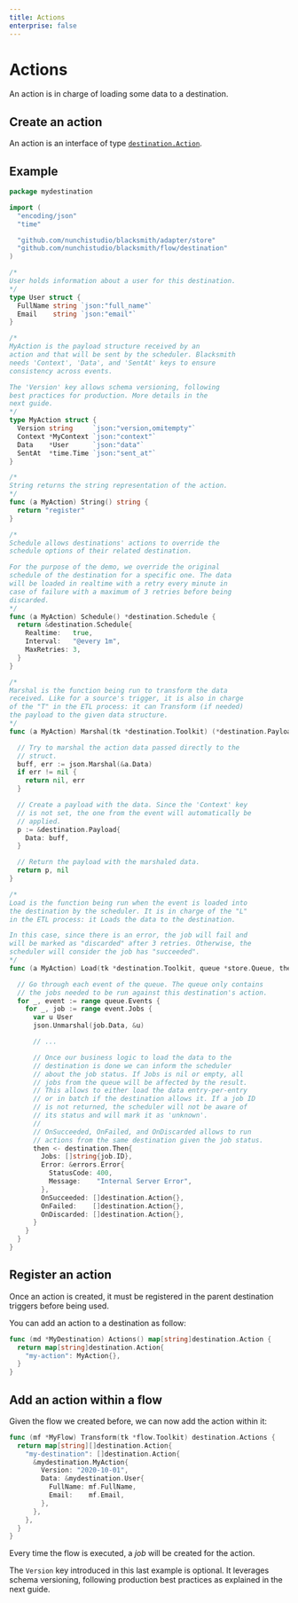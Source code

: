 ```yaml
---
title: Actions
enterprise: false
---
```


# Actions

An action is in charge of loading some data to a destination.

## Create an action

An action is an interface of type
[`destination.Action`](https://pkg.go.dev/github.com/nunchistudio/blacksmith/flow/destination?tab=doc#Action).

## Example

```go
package mydestination

import (
  "encoding/json"
  "time"

  "github.com/nunchistudio/blacksmith/adapter/store"
  "github.com/nunchistudio/blacksmith/flow/destination"
)

/*
User holds information about a user for this destination.
*/
type User struct {
  FullName string `json:"full_name"`
  Email    string `json:"email"`
}

/*
MyAction is the payload structure received by an
action and that will be sent by the scheduler. Blacksmith
needs 'Context', 'Data', and 'SentAt' keys to ensure
consistency across events.

The 'Version' key allows schema versioning, following
best practices for production. More details in the
next guide.
*/
type MyAction struct {
  Version string     `json:"version,omitempty"`
  Context *MyContext `json:"context"`
  Data    *User      `json:"data"`
  SentAt  *time.Time `json:"sent_at"`
}

/*
String returns the string representation of the action.
*/
func (a MyAction) String() string {
  return "register"
}

/*
Schedule allows destinations' actions to override the
schedule options of their related destination.

For the purpose of the demo, we override the original
schedule of the destination for a specific one. The data
will be loaded in realtime with a retry every minute in
case of failure with a maximum of 3 retries before being
discarded.
*/
func (a MyAction) Schedule() *destination.Schedule {
  return &destination.Schedule{
    Realtime:   true,
    Interval:   "@every 1m",
    MaxRetries: 3,
  }
}

/*
Marshal is the function being run to transform the data
received. Like for a source's trigger, it is also in charge
of the "T" in the ETL process: it can Transform (if needed)
the payload to the given data structure.
*/
func (a MyAction) Marshal(tk *destination.Toolkit) (*destination.Payload, error) {

  // Try to marshal the action data passed directly to the
  // struct.
  buff, err := json.Marshal(&a.Data)
  if err != nil {
    return nil, err
  }

  // Create a payload with the data. Since the 'Context' key
  // is not set, the one from the event will automatically be
  // applied.
  p := &destination.Payload{
    Data: buff,
  }

  // Return the payload with the marshaled data.
  return p, nil
}

/*
Load is the function being run when the event is loaded into
the destination by the scheduler. It is in charge of the "L"
in the ETL process: it Loads the data to the destination.

In this case, since there is an error, the job will fail and
will be marked as "discarded" after 3 retries. Otherwise, the
scheduler will consider the job has "succeeded".
*/
func (a MyAction) Load(tk *destination.Toolkit, queue *store.Queue, then chan<- destination.Then) {

  // Go through each event of the queue. The queue only contains
  // the jobs needed to be run against this destination's action.
  for _, event := range queue.Events {
    for _, job := range event.Jobs {
      var u User
      json.Unmarshal(job.Data, &u)

      // ...

      // Once our business logic to load the data to the
      // destination is done we can inform the scheduler
      // about the job status. If Jobs is nil or empty, all
      // jobs from the queue will be affected by the result.
      // This allows to either load the data entry-per-entry
      // or in batch if the destination allows it. If a job ID
      // is not returned, the scheduler will not be aware of
      // its status and will mark it as 'unknown'.
      //
      // OnSucceeded, OnFailed, and OnDiscarded allows to run
      // actions from the same destination given the job status.
      then <- destination.Then{
        Jobs: []string{job.ID},
        Error: &errors.Error{
          StatusCode: 400,
          Message:    "Internal Server Error",
        },
        OnSucceeded: []destination.Action{},
        OnFailed:    []destination.Action{},
        OnDiscarded: []destination.Action{},
      }
    }
  }
}
```

## Register an action

Once an action is created, it must be registered in the parent destination triggers
before being used.

You can add an action to a destination as follow:
```go
func (md *MyDestination) Actions() map[string]destination.Action {
  return map[string]destination.Action{
    "my-action": MyAction{},
  }
}
```

## Add an action within a flow

Given the flow we created before, we can now add the action within it:
```go
func (mf *MyFlow) Transform(tk *flow.Toolkit) destination.Actions {
  return map[string][]destination.Action{
    "my-destination": []destination.Action{
      &mydestination.MyAction{
        Version: "2020-10-01",
        Data: &mydestination.User{
          FullName: mf.FullName,
          Email:    mf.Email,
        },
      },
    },
  }
}
```

Every time the flow is executed, a *job* will be created for the action.

The `Version` key introduced in this last example is optional. It leverages schema
versioning, following production best practices as explained in the next guide.
